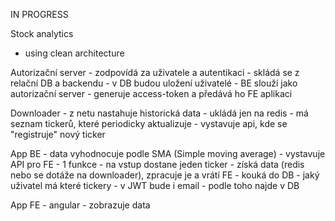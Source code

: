 IN PROGRESS

Stock analytics
- using clean architecture

Autorizační server
	- zodpovídá za uživatele a autentikaci
	- skládá se z relační DB a backendu
	- v DB budou uložení uživatelé
	- BE slouží jako autorizační server - generuje access-token a předává ho FE aplikaci 

Downloader 
	- z netu nastahuje historická data
	- ukládá jen na redis
	- má seznam tickerů, které periodicky aktualizuje
	- vystavuje api, kde se "registruje" nový ticker

App BE
	- data vyhodnocuje podle SMA (Simple moving average)
	- vystavuje API pro FE
	- 1 funkce
		- na vstup dostane jeden ticker - získá data (redis nebo se dotáže na downloader), zpracuje je a vrátí FE
	- kouká do DB - jaký uživatel má které tickery - v JWT bude i email - podle toho najde v DB

App FE
	- angular
	- zobrazuje data